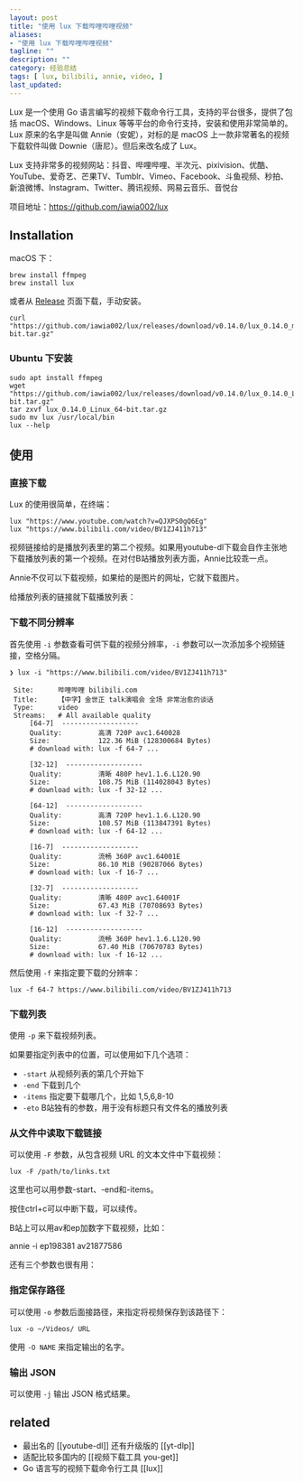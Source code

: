 ```yaml
---
layout: post
title: "使用 lux 下载哔哩哔哩视频"
aliases: 
- "使用 lux 下载哔哩哔哩视频"
tagline: ""
description: ""
category: 经验总结
tags: [ lux, bilibili, annie, video, ]
last_updated:
---
```


Lux 是一个使用 Go 语言编写的视频下载命令行工具，支持的平台很多，提供了包括 macOS、Windows、Linux 等等平台的命令行支持，安装和使用非常简单的。Lux 原来的名字是叫做 Annie（安妮），对标的是 macOS 上一款非常著名的视频下载软件叫做 Downie（唐尼）。但后来改名成了 Lux。

Lux 支持非常多的视频网站：抖音、哔哩哔哩、半次元、pixivision、优酷、YouTube、爱奇艺、芒果TV、Tumblr、Vimeo、Facebook、斗鱼视频、秒拍、新浪微博、Instagram、Twitter、腾讯视频、网易云音乐、音悦台

项目地址：<https://github.com/iawia002/lux> 

## Installation
macOS 下：

    brew install ffmpeg
    brew install lux

或者从 [Release](https://github.com/iawia002/lux/releases) 页面下载，手动安装。

    curl "https://github.com/iawia002/lux/releases/download/v0.14.0/lux_0.14.0_macOS_64-bit.tar.gz"

### Ubuntu 下安装

    sudo apt install ffmpeg
    wget "https://github.com/iawia002/lux/releases/download/v0.14.0/lux_0.14.0_Linux_64-bit.tar.gz"
    tar zxvf lux_0.14.0_Linux_64-bit.tar.gz
    sudo mv lux /usr/local/bin
    lux --help


## 使用

### 直接下载

Lux 的使用很简单，在终端：

    lux "https://www.youtube.com/watch?v=QJXPS0gQ6Eg"
    lux "https://www.bilibili.com/video/BV1ZJ411h713"



视频链接给的是播放列表里的第二个视频。如果用youtube-dl下载会自作主张地下载播放列表的第一个视频。在对付B站播放列表方面，Annie比较乖一点。

Annie不仅可以下载视频，如果给的是图片的网址，它就下载图片。

给播放列表的链接就下载播放列表：


### 下载不同分辨率
首先使用 `-i` 参数查看可供下载的视频分辨率，`-i` 参数可以一次添加多个视频链接，空格分隔。

```
❯ lux -i "https://www.bilibili.com/video/BV1ZJ411h713"

 Site:      哔哩哔哩 bilibili.com
 Title:     【中字】金世正 talk演唱会 全场 非常治愈的谈话
 Type:      video
 Streams:   # All available quality
     [64-7]  -------------------
     Quality:         高清 720P avc1.640028
     Size:            122.36 MiB (128300684 Bytes)
     # download with: lux -f 64-7 ...

     [32-12]  -------------------
     Quality:         清晰 480P hev1.1.6.L120.90
     Size:            108.75 MiB (114028043 Bytes)
     # download with: lux -f 32-12 ...

     [64-12]  -------------------
     Quality:         高清 720P hev1.1.6.L120.90
     Size:            108.57 MiB (113847391 Bytes)
     # download with: lux -f 64-12 ...

     [16-7]  -------------------
     Quality:         流畅 360P avc1.64001E
     Size:            86.10 MiB (90287066 Bytes)
     # download with: lux -f 16-7 ...

     [32-7]  -------------------
     Quality:         清晰 480P avc1.64001F
     Size:            67.43 MiB (70708693 Bytes)
     # download with: lux -f 32-7 ...

     [16-12]  -------------------
     Quality:         流畅 360P hev1.1.6.L120.90
     Size:            67.40 MiB (70670783 Bytes)
     # download with: lux -f 16-12 ...
```

然后使用 `-f` 来指定要下载的分辨率：

    lux -f 64-7 https://www.bilibili.com/video/BV1ZJ411h713

### 下载列表
使用 `-p` 来下载视频列表。

如果要指定列表中的位置，可以使用如下几个选项：

- `-start` 从视频列表的第几个开始下
- `-end` 下载到几个
- `-items` 指定要下载哪几个，比如 1,5,6,8-10
- `-eto` B站独有的参数，用于没有标题只有文件名的播放列表

### 从文件中读取下载链接
可以使用 `-F` 参数，从包含视频 URL 的文本文件中下载视频：

```
lux -F /path/to/links.txt
```

这里也可以用参数-start、-end和-items。

按住ctrl+c可以中断下载，可以续传。

B站上可以用av和ep加数字下载视频，比如：

annie -i ep198381 av21877586

还有三个参数也很有用：

### 指定保存路径
可以使用 `-o` 参数后面接路径，来指定将视频保存到该路径下：

    lux -o ~/Videos/ URL

使用 `-O NAME` 来指定输出的名字。

### 输出 JSON
可以使用 `-j` 输出 JSON 格式结果。


## related

- 最出名的 [[youtube-dl]] 还有升级版的 [[yt-dlp]]
- 适配比较多国内的 [[视频下载工具 you-get]]
- Go 语言写的视频下载命令行工具 [[lux]]
